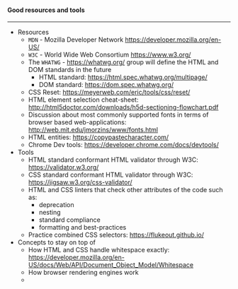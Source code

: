 #### Good resources and tools

---

- Resources 
  - `MDN`  -  Mozilla Developer Network https://developer.mozilla.org/en-US/
  - `W3C`  -  World Wide Web Consortium  https://www.w3.org/
  - The `WHATWG`  - https://whatwg.org/ group will define the HTML and DOM standards in the future
    - HTML standard: https://html.spec.whatwg.org/multipage/
    - DOM standard: https://dom.spec.whatwg.org/
  - CSS Reset: https://meyerweb.com/eric/tools/css/reset/
  - HTML element selection cheat-sheet: http://html5doctor.com/downloads/h5d-sectioning-flowchart.pdf
  - Discussion about most commonly supported fonts in terms of browser based web-applications:
    http://web.mit.edu/jmorzins/www/fonts.html
  - HTML entities: https://copypastecharacter.com/
  - Chrome Dev tools: https://developer.chrome.com/docs/devtools/
- Tools
  - HTML standard conformant HTML validator through W3C: https://validator.w3.org/
  - CSS standard conformant HTML validator through W3C: https://jigsaw.w3.org/css-validator/
  - HTML and CSS linters that check other attributes of the code such as:
    - deprecation
    - nesting
    - standard compliance
    - formatting and best-practices
  - Practice combined CSS selectors: https://flukeout.github.io/
- Concepts to stay on top of
  - How HTML and CSS handle whitespace exactly: https://developer.mozilla.org/en-US/docs/Web/API/Document_Object_Model/Whitespace
  - How browser rendering engines work
  - 